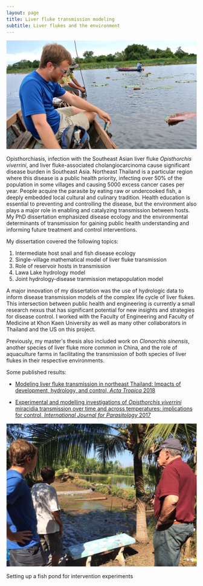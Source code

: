 ```yaml
---
layout: page
title: Liver fluke transmission modeling
subtitle: Liver flukes and the environment
---
```

![Collecting water samples](/img/CollectingWater.png)

Opisthorchiasis, infection with the Southeast Asian liver fluke _Opisthorchis viverrini_, and liver fluke-associated cholangiocarcinoma cause significant disease burden in Southeast Asia. Northeast Thailand is a particular region where this disease is a public health priority, infecting over 50% of the population in some villages and causing 5000 excess cancer cases per year. People acquire the parasite by eating raw or undercooked fish, a deeply embedded local cultural and culinary tradition. Health education is essential to preventing and controlling the disease, but the environment also plays a major role in enabling and catalyzing transmission between hosts. My PhD dissertation emphasized disease ecology and the environmental determinants of transmission for gaining public health understanding and informing future treatment and control interventions.

My dissertation covered the following topics:
1. Intermediate host snail and fish disease ecology
2. Single-village mathematical model of liver fluke transmission
3. Role of reservoir hosts in transmission
4. Lawa Lake hydrology model
5. Joint hydrology-disease tranmission metapopulation model

A major innovation of my dissertation was the use of hydrologic data to inform disease transmission models of the complex life cycle of liver flukes. This intersection between public health and engineering is currently a small research nexus that has significant potential for new insights and strategies for disease control. I worked with the Faculty of Engineering and Faculty of Medicine at Khon Kaen University as well as many other collaborators in Thailand and the US on this project.

Previously, my master's thesis also included work on _Clonorchis sinensis_, another species of liver fluke more common in China, and the role of aquaculture farms in facilitating the transmission of both species of liver flukes in their respective environments.

Some published results:

* [Modeling liver fluke transmission in northeast Thailand: Impacts of development, hydrology, and control, _Acta Tropica_ 2018](https://www.sciencedirect.com/science/article/pii/S0001706X18304601)

* [Experimental and modelling investigations of _Opisthorchis viverrini_ miracidia transmission over time and across temperatures: implications for control, _International Journal for Parasitology_ 2017](https://www.sciencedirect.com/science/article/abs/pii/S0020751917300425)

![Pond Construction](/img/PondConstruction.png)

Setting up a fish pond for intervention experiments

